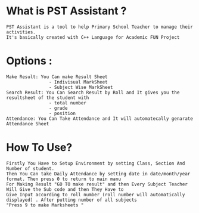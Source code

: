 # What is PST Assistant ?
    PST Assistant is a tool to help Primary School Teacher to manage their activities.
    It's basically created with C++ Language for Academic FUN Project   
# Options :
    Make Result: You Can make Result Sheet 
                    - Indivisual MarkSheet
                    - Subject Wise MarkSheet
    Search Result: You Can Search Result by Roll and It gives you the resultsheet of the student with
                    - total number
                    - grade
                    - position           
    Attendance: You Can Take Attendance and It will automatecally genarate Attendance Sheet
# How To Use?
    Firstly You Have to Setup Environment by setting Class, Section And Number of student.
    Then You Can take Daily Attendance by setting date in date/month/year format. Then press 0 to return to main manu
    For Making Result "GO TO make result" and then Every Subject Teacher Will Give the Sub code and then They Have to
    Give Input according to roll number (roll number will automatically displayed) . After putting number of all subjects
    "Press 9 to make Marksheets "
    
    

